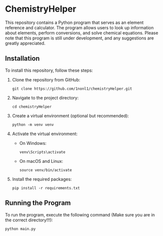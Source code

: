 # ChemistryHelper 

This repository contains a Python program that serves as an element reference and calculator. The program allows users to look up information about elements, perform conversions, and solve chemical equations. Please note that this program is still under development, and any suggestions are greatly appreciated.

## Installation

To install this repository, follow these steps:

1. Clone the repository from GitHub:
    ```
    git clone https://github.com/1nonl1/chemistryHelper.git
    ```

2. Navigate to the project directory:
    ```
    cd chemistryHelper
    ```

3. Create a virtual environment (optional but recommended):
    ```
    python -m venv venv
    ```

4. Activate the virtual environment:
    - On Windows:
        ```
        venv\Scripts\activate
        ```
    - On macOS and Linux:
        ```
        source venv/bin/activate
        ```

5. Install the required packages:
    ```
    pip install -r requirements.txt
    ```

## Running the Program

To run the program, execute the following command
(Make sure you are in the correct directory!!!):
```
python main.py
```
